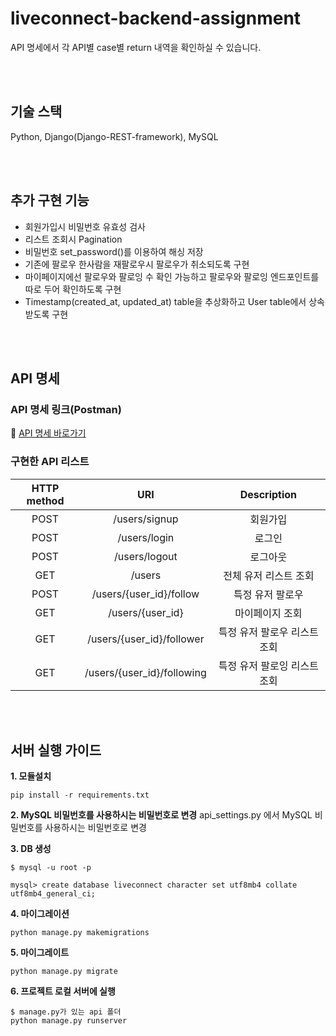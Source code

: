 # liveconnect-backend-assignment
API 명세에서 각 API별 case별 return 내역을 확인하실 수 있습니다. 

<br/> 
<br/> 

## 기술 스택
Python, Django(Django-REST-framework), MySQL

<br/> 
<br/> 

## 추가 구현 기능
- 회원가입시 비밀번호 유효성 검사
- 리스트 조회시 Pagination
- 비밀번호 set_password()를 이용하여 해싱 저장
- 기존에 팔로우 한사람을 재팔로우시 팔로우가 취소되도록 구현
- 마이페이지에선 팔로우와 팔로잉 수 확인 가능하고 팔로우와 팔로잉 엔드포인트를 따로 두어 확인하도록 구현
- Timestamp(created_at, updated_at) table을 추상화하고 User table에서 상속받도록 구현 

<br/> 
<br/> 

## API 명세
### API 명세 링크(Postman)
🔗 [API 명세 바로가기](https://documenter.getpostman.com/view/16450829/UUxxgUAt)

### 구현한 API 리스트


|HTTP method|URI|Description|
|:-:|:-:|:-:|
|POST|/users/signup|회원가입|
|POST|/users/login|로그인|
|POST|/users/logout|로그아웃|
|GET|/users|전체 유저 리스트 조회|
|POST|/users/{user_id}/follow|특정 유저 팔로우|
|GET|/users/{user_id}|마이페이지 조회|
|GET|/users/{user_id}/follower|특정 유저 팔로우 리스트 조회|
|GET|/users/{user_id}/following|특정 유저 팔로잉 리스트 조회|

<br/> 
<br/> 

## 서버 실행 가이드

**1. 모듈설치**
```
pip install -r requirements.txt
```
**2. MySQL 비밀번호를 사용하시는 비밀번호로 변경**
api_settings.py 에서 MySQL 비밀번호를 사용하시는 비밀번호로 변경

**3. DB 생성**
```
$ mysql -u root -p

mysql> create database liveconnect character set utf8mb4 collate utf8mb4_general_ci;
```

**4. 마이그레이션**
```
python manage.py makemigrations
```

**5. 마이그레이트**
```
python manage.py migrate
```

**6. 프로젝트 로컬 서버에 실행**
```
$ manage.py가 있는 api 폴더
python manage.py runserver
```
